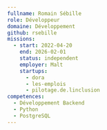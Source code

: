 ```yaml
---
fullname: Romain Sébille
role: Développeur
domaine: Développement
github: rsebille
missions:
  - start: 2022-04-20
    end: 2026-02-01
    status: independent
    employer: Malt
    startups:
      - dora
      - les-emplois
      - pilotage.de.linclusion
competences:
  - Développement Backend
  - Python
  - PostgreSQL
---
```

